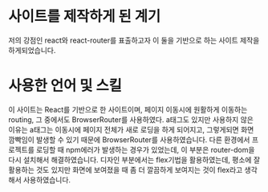 # 사이트를 제작하게 된 계기
저의 강점인 react와 react-router를 표출하고자 이 둘을 기반으로 하는 사이트 제작을 하게되었습니다. 
# 사용한 언어 및 스킬
이 사이트는 React를 기반으로 한 사이트이며, 페이지 이동시에 원활하게 이동하는 routing, 그 중에서도 BrowserRouter를 사용하였다. a태그도 있지만 사용하지 않은 이유는 a태그는 이동시에 페이지 전체가 새로 로딩을 하게 되어지고, 그렇게되면 화면 깜빡임이 발생할 수 있기 때문에 BrowserRouter를 사용하였습니다. 
다른 환경에서 프로젝트를 로딩할 때 npm에러가 발생하는 경우가 있었는데, 이 부분은 router-dom을 다시 설치해서 해결하였습니다. 
디자인 부분에서는 flex기법을 활용하였는데, 평소에 잘 활용하는 것도 있지만 화면에 보여졌을 때 좀 더 깔끔하게 보여지는 것이 flex라고 생각해서 사용하였습니다. 
